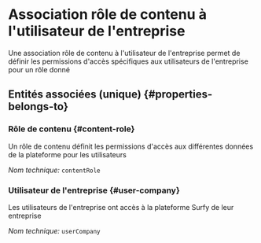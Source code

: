 # Association rôle de contenu à l'utilisateur de l'entreprise
<!--- THIS FILE IS GENERATED PLEASE DO NOT EDIT IT DIRECTLY --->

Une association rôle de contenu à l'utilisateur de l'entreprise permet de définir les permissions d'accès spécifiques aux utilisateurs de l'entreprise pour un rôle donné

<OH code="contentRoleToUserCompany"/>







## Entités associées (unique) {#properties-belongs-to}

### Rôle de contenu {#content-role}

Un rôle de contenu définit les permissions d'accès aux différentes données de la plateforme pour les utilisateurs

*Nom technique:* ```contentRole```
<PH code="contentRoleToUserCompany:contentRole"/>

### Utilisateur de l'entreprise {#user-company}

Les utilisateurs de l'entreprise ont accès à la plateforme Surfy de leur entreprise

*Nom technique:* ```userCompany```
<PH code="contentRoleToUserCompany:userCompany"/>






